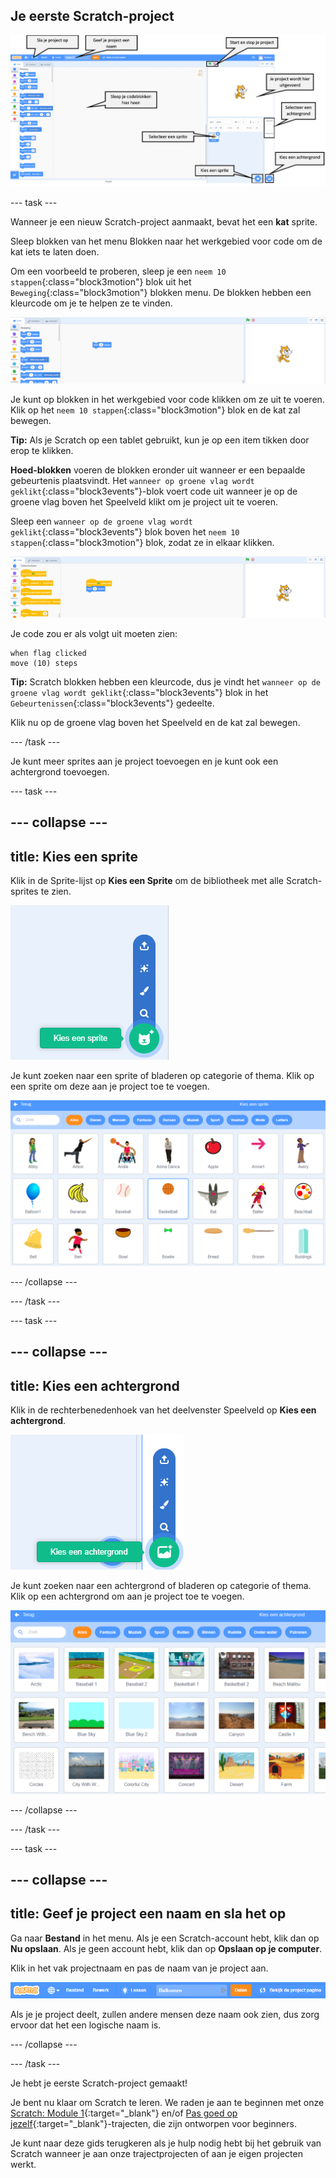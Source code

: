 ## Je eerste Scratch-project

![Een geannoteerde schermafdruk van de Scratch-editor, met de belangrijkste functies gelabeld.](images/scratch-features.png)

--- task ---

Wanneer je een nieuw Scratch-project aanmaakt, bevat het een **kat** sprite.

Sleep blokken van het menu Blokken naar het werkgebied voor code om de kat iets te laten doen.

Om een voorbeeld te proberen, sleep je een `neem 10 stappen`{:class="block3motion"} blok uit het `Beweging`{:class="block3motion"} blokken menu. De blokken hebben een kleurcode om je te helpen ze te vinden.

![Een 'beweging'-blok in het code werkgebied.](images/move-block.png)

Je kunt op blokken in het werkgebied voor code klikken om ze uit te voeren. Klik op het `neem 10 stappen`{:class="block3motion"} blok en de kat zal bewegen.

**Tip:** Als je Scratch op een tablet gebruikt, kun je op een item tikken door erop te klikken.

**Hoed-blokken** voeren de blokken eronder uit wanneer er een bepaalde gebeurtenis plaatsvindt. Het `wanneer op groene vlag wordt geklikt`{:class="block3events"}-blok voert code uit wanneer je op de groene vlag boven het Speelveld klikt om je project uit te voeren.

Sleep een `wanneer op de groene vlag wordt geklikt`{:class="block3events"} blok boven het `neem 10 stappen`{:class="block3motion"} blok, zodat ze in elkaar klikken.

![Het 'beweging'-blok in het codegebied.](images/green-flag-script.png)

Je code zou er als volgt uit moeten zien:

```blocks3
when flag clicked
move (10) steps
```

**Tip:** Scratch blokken hebben een kleurcode, dus je vindt het `wanneer op de groene vlag wordt geklikt`{:class="block3events"} blok in het `Gebeurtenissen`{:class="block3events"} gedeelte.

Klik nu op de groene vlag boven het Speelveld en de kat zal bewegen.

--- /task ---

Je kunt meer sprites aan je project toevoegen en je kunt ook een achtergrond toevoegen.

--- task ---

--- collapse ---
---
title: Kies een sprite
---

Klik in de Sprite-lijst op **Kies een Sprite** om de bibliotheek met alle Scratch-sprites te zien.

![Het pictogram 'Kies een Sprite'.](images/sprite-library.png)

Je kunt zoeken naar een sprite of bladeren op categorie of thema. Klik op een sprite om deze aan je project toe te voegen.

![De Sprite-bibliotheek.](images/sprite-choose.png)

--- /collapse ---

--- /task ---

--- task ---

--- collapse ---
---
title: Kies een achtergrond
---

Klik in de rechterbenedenhoek van het deelvenster Speelveld op **Kies een achtergrond**.

![Het pictogram 'Kies een achtergrond'.](images/stage-choose.png)

Je kunt zoeken naar een achtergrond of bladeren op categorie of thema. Klik op een achtergrond om aan je project toe te voegen.

![De bibliotheek met achtergronden.](images/backdrop.png)

--- /collapse ---

--- /task ---

--- task ---

--- collapse ---
---
title: Geef je project een naam en sla het op
---

Ga naar **Bestand** in het menu. Als je een Scratch-account hebt, klik dan op **Nu opslaan**. Als je geen account hebt, klik dan op **Opslaan op je computer**.

Klik in het vak projectnaam en pas de naam van je project aan.

![Het vak met een gemarkeerde projectnaam.](images/change-project-name.png)

Als je je project deelt, zullen andere mensen deze naam ook zien, dus zorg ervoor dat het een logische naam is.

--- /collapse ---

--- /task ---

Je hebt je eerste Scratch-project gemaakt!

Je bent nu klaar om Scratch te leren. We raden je aan te beginnen met onze [Scratch: Module 1](https://projects.raspberrypi.org/en/raspberrypi/scratch-module-1){:target="_blank"} en/of [Pas goed op jezelf](https://projects.raspberrypi.org/en/raspberrypi/look-after-yourself){:target="_blank"}-trajecten, die zijn ontworpen voor beginners.

 Je kunt naar deze gids terugkeren als je hulp nodig hebt bij het gebruik van Scratch wanneer je aan onze trajectprojecten of aan je eigen projecten werkt. 


